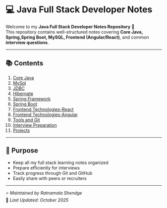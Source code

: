 # 💻 Java Full Stack Developer Notes

Welcome to my **Java Full Stack Developer Notes Repository** 🎯  
This repository contains well-structured notes covering **Core Java, Spring,Spring Boot, MySQL, Frontend (Angular/React)**, and common **interview questions**.

---

## 📚 Contents

1. [Core Java](./01_CoreJava/)
2. [MySql](./02_MySql/)
3. [JDBC](./03_JDBC/)
4. [Hibernate](./04_Hibernate/)
5. [Spring Framework](./05_Spring/)
6. [Spring Boot](./06_SpringBoot/)
7. [Frontend Technologies-React](./07_React/)
8. [Frontend Technologies-Angular](./08_Angular/)
9. [Tools and Git](./09_ToolsAndGit/)
10. [Interview Preparation](./10_InterviewPrep/)
11. [Projects](./11_Projects/)

---

## 🧠 Purpose
- Keep all my full stack learning notes organized  
- Prepare efficiently for interviews  
- Track progress through Git and GitHub  
- Easily share with peers or recruiters

---

⭐ *Maintained by Ratnamala Shendge*  
📅 *Last Updated: October 2025*
